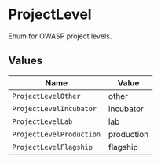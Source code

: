 # ProjectLevel

Enum for OWASP project levels.


## Values

| Name                     | Value                    |
| ------------------------ | ------------------------ |
| `ProjectLevelOther`      | other                    |
| `ProjectLevelIncubator`  | incubator                |
| `ProjectLevelLab`        | lab                      |
| `ProjectLevelProduction` | production               |
| `ProjectLevelFlagship`   | flagship                 |